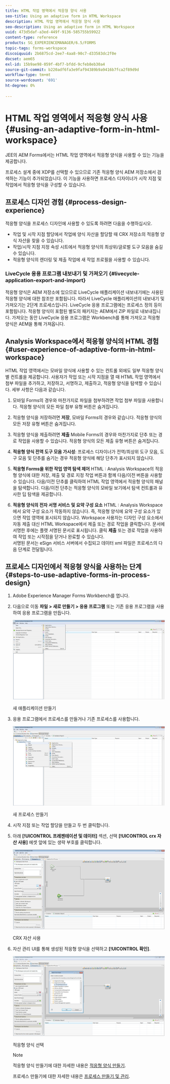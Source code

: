 ```yaml
---
title: HTML 작업 영역에서 적응형 양식 사용
seo-title: Using an adaptive form in HTML Workspace
description: HTML 작업 영역에서 적응형 양식 사용
seo-description: Using an adaptive form in HTML Workspace
uuid: 473d5daf-a3ed-449f-9136-585755b59922
content-type: reference
products: SG_EXPERIENCEMANAGER/6.5/FORMS
topic-tags: forms-workspace
discoiquuid: 2b6875cd-2ee7-4aa8-90c7-d33583dc2f0e
docset: aem65
exl-id: 15b9ae98-059f-4bf7-bfdd-9cfeb8eb30a4
source-git-commit: b220adf6fa3e9faf94389b9a9416b7fca2f89d9d
workflow-type: tm+mt
source-wordcount: '691'
ht-degree: 0%

---
```


# HTML 작업 영역에서 적응형 양식 사용{#using-an-adaptive-form-in-html-workspace}

JEE의 AEM Forms에서는 HTML 작업 영역에서 적응형 양식을 사용할 수 있는 기능을 제공합니다.

프로세스 설계 중에 XDP를 선택할 수 있으므로 기존 적응형 양식 AEM 저장소에서 검색하는 기능이 추가되었습니다. 이 기능을 사용하면 프로세스 디자이너가 시작 지점 및 작업에서 적응형 양식을 구성할 수 있습니다.

## 프로세스 디자인 경험 {#process-design-experience}

적응형 양식을 프로세스 디자인에 사용할 수 있도록 하려면 다음을 수행하십시오.

* 작업 및 시작 지점 할당에서 작업에 양식 자산을 할당할 때 CRX 저장소의 적응형 양식 자산을 찾을 수 있습니다.
* 작업/시작 지점 지정 속성 시트에서 적응형 양식의 최상위/글로벌 도구 모음을 숨길 수 있습니다.
* 적응형 양식의 렌더링 및 제출 작업에 새 작업 프로필을 사용할 수 있습니다.

### LiveCycle 응용 프로그램 내보내기 및 가져오기 {#livecycle-application-export-and-import}

적응형 양식은 AEM 저장소에 있으므로 LiveCycle 애플리케이션 내보내기에는 사용된 적응형 양식에 대한 참조만 포함됩니다. 따라서 LiveCycle 애플리케이션의 내보내기 및 가져오기는 2단계 프로세스입니다. LiveCycle 응용 프로그램에는 프로세스 정의 등이 포함됩니다. 적응형 양식이 포함된 별도의 패키지는 AEM에서 ZIP 파일로 내보내집니다. 가져오는 동안 LiveCycle 응용 프로그램은 Workbench를 통해 가져오고 적응형 양식은 AEM을 통해 가져옵니다.

## Analysis Workspace에서 적응형 양식의 HTML 경험 {#user-experience-of-adaptive-form-in-html-workspace}

HTML 작업 영역에서는 모바일 양식에 사용할 수 있는 컨트롤 외에도 일부 적응형 양식별 컨트롤을 제공합니다. 사용자가 작업 또는 시작 지점을 열 때 HTML 작업 영역에서 첨부 파일을 추가하고, 저장하고, 서명하고, 제출하고, 적응형 양식을 탐색할 수 있습니다. 세부 사항은 다음과 같습니다.

1. 모바일 Forms의 경우와 마찬가지로 파일을 첨부하려면 작업 첨부 파일을 사용합니다. 적응형 양식의 모든 파일 첨부 유형 버튼은 숨겨집니다.

1. 적응형 양식을 저장하려면 **저장**, 모바일 Forms의 경우와 같습니다. 적응형 양식의 모든 저장 유형 버튼은 숨겨집니다.

1. 적응형 양식을 제출하려면 **제출** Mobile Forms의 경우와 마찬가지로 단추 또는 경로 작업을 사용할 수 있습니다. 적응형 양식의 모든 제출 유형 버튼은 숨겨집니다.

1. **적응형 양식 전역 도구 모음 가시성**: 프로세스 디자이너가 전역/최상위 도구 모음, 도구 모음 및 단추를 숨기는 경우 적응형 양식에 해당 단추가 표시되지 않습니다.

1. **적응형 Forms을 위한 작업 영역 탐색 제어** HTML : Analysis Workspace의 적응형 양식에 대한 저장, 제출 및 경로 지정 작업 버튼과 함께 다음/이전 버튼을 사용할 수 있습니다. 다음/이전 단추를 클릭하여 HTML 작업 영역에서 적응형 양식의 패널을 탐색합니다. 다음/이전 단추는 적응형 양식의 모바일 보기에서 탐색 컨트롤과 유사한 딥 탐색을 제공합니다.

1. **적응형 양식의 전자 서명 서비스 및 요약 구성 요소** HTML : Analysis Workspace에서 요약 구성 요소가 작동하지 않습니다. 즉, 적응형 양식에 요약 구성 요소가 있으면 작업 영역에 표시되지 않습니다. Workspace 사용자는 디자인 구성 요소에서 자동 제출 대신 HTML Workspace에서 제출 또는 경로 작업을 클릭합니다. 문서에 서명한 후에는 플랫 서명된 문서로 표시됩니다. 클릭 **제출** 또는 경로 작업을 사용하여 작업 또는 시작점을 닫거나 완료할 수 있습니다.\
   서명된 문서는 eSign 서비스 서버에서 수집되고 데이터 xml 파일은 프로세스의 다음 단계로 전달됩니다.

## 프로세스 디자인에서 적응형 양식을 사용하는 단계 {#steps-to-use-adaptive-forms-in-process-design}

1. Adobe Experience Manager Forms Workbench를 엽니다.

1. 다음으로 이동 **파일 > 새로 만들기 > 응용 프로그램** 또는 기존 응용 프로그램을 사용하여 응용 프로그램을 만듭니다.

   ![새 애플리케이션 만들기](assets/create_new_appl.png)

   새 애플리케이션 만들기

1. 응용 프로그램에서 프로세스를 만들거나 기존 프로세스를 사용합니다.

   ![새 프로세스 만들기](assets/create_new_process.png)

   새 프로세스 만들기

1. 시작 지점 또는 작업 할당을 만들고 두 번 클릭합니다.
1. 아래 **[!UICONTROL 프레젠테이션 및 데이터]** 섹션, 선택 **[!UICONTROL crx 자산 사용]** 에셋 앞에 있는 생략 부호를 클릭합니다.

   ![CRX 자산 사용](assets/use_crx_asset.png)

   CRX 자산 사용

1. 자산 관리 UI를 통해 생성된 적응형 양식을 선택하고 **[!UICONTROL 확인]**.

   ![적응형 양식 선택](assets/selecting_form.png)

   적응형 양식 선택

   >[!NOTE]
   >
   >적응형 양식 만들기에 대한 자세한 내용은 [적응형 양식 만들기](../../forms/using/creating-adaptive-form.md).
   >
   >
   >프로세스 만들기에 대한 자세한 내용은 [프로세스 만들기 및 관리](https://help.adobe.com/en_US/AEMForms/6.1/WorkbenchHelp/WS92d06802c76abadb-1cc35bda128261a20dd-7ff7.2.html).
